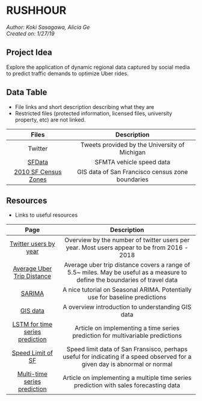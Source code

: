 # RUSHHOUR

_Author: Koki Sasagawa, Alicia Ge_  
_Created on: 1/27/19_ 

## Project Idea

Explore the application of dynamic regional data captured by social media to predict traffic demands to optimize Uber rides.

## Data Table

-   File links and short description describing what they are 
-   Restricted files (protected information, licensed files, university property, etc) are not linked. 

|                                                               Files                                                               |                    Description                   |
| :-------------------------------------------------------------------------------------------------------------------------------: | :----------------------------------------------: |
|                                                              Twitter                                                              |   Tweets provided by the University of Michigan  |
|                     [SFData](https://data.sfgov.org/Transportation/Historical-raw-AVL-GPS-data/5fk7-ivit/data)                    |             SFMTA vehicle speed data             |
| [2010 SF Census Zones](https://data.sfgov.org/Geographic-Locations-and-Boundaries/Census-2010-Tracts-for-San-Francisco/rarb-5ahf) | GIS data of San Francisco census zone boundaries |

## Resources

-   Links to useful resources

|                                                                     Page                                                                    |                                                         Description                                                         |
| :-----------------------------------------------------------------------------------------------------------------------------------------: | :-------------------------------------------------------------------------------------------------------------------------: |
|            [Twitter users by year](https://www.statista.com/statistics/274564/monthly-active-twitter-users-in-the-united-states/)           |                  Overview by the number of twitter users per year. Most users appear to be from 2016 - 2018                 |
|                             [Average Uber Trip Distance](http://www.sherpashareblog.com/tag/uber-trip-distance/)                            | Average uber trip distance covers a range of 5.5~ miles. May be useful as a measure to define the boundaries of travel data |
|                          [SARIMA](https://machinelearningmastery.com/sarima-for-time-series-forecasting-in-python/)                         |                         A nice tutorial on Seasonal ARIMA. Potentially use for baseline predictions                         |
|                                                  [GIS data](https://mangomap.com/gis-data)                                                  |                                      A overview introduction to understanding GIS data                                      |
|           [LSTM for time series prediction](https://machinelearningmastery.com/multivariate-time-series-forecasting-lstms-keras/)           |                        Article on implementing a time series prediction for multivariable predictions                       |
|                              [Speed Limit of SF](https://data.sfgov.org/Transportation/Speed-Limits/v3z4-r53p)                              |  Speed limit data of San Fransisco, perhaps useful for indicating if a speed observed for a given day is abnormal or normal |
| [Multi-time series prediction](http://mariofilho.com/how-to-predict-multiple-time-series-with-scikit-learn-with-sales-forecasting-example/) |                    Article on implementing a multiple time series prediction with sales forecasting data                    |
